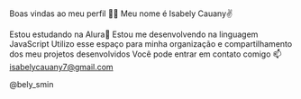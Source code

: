 Boas vindas ao meu perfil 💜💜
Meu nome é Isabely Cauany✌

Estou estudando na Alura💜
Estou me desenvolvendo na linguagem JavaScript
Utilizo esse espaço para minha organização e compartilhamento dos meu projetos desenvolvidos
Você pode entrar em contato comigo 📫
isabelycauany7@gmail.com

@bely_smin
